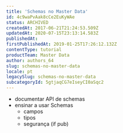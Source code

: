 ```yaml
---
title: 'Schemas no Master Data'
id: 4c9waPvAak8cCe2EuKyWAe
status: ARCHIVED
createdAt: 2017-06-21T21:24:53.509Z
updatedAt: 2020-07-15T23:13:14.583Z
publishedAt: 
firstPublishedAt: 2019-01-25T17:26:12.132Z
contentType: tutorial
productTeam: Master Data
author: authors_64
slug: schemas-no-master-data
locale: pt
legacySlug: schemas-no-master-data
subcategoryId: 5gtjaqCG7eIseyCI0aSqc2
---
```


- documentar API de schemas
- ensinar a usar Schemas
	- campos
	- tipos
	- segurança (if pub)
